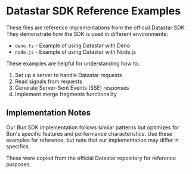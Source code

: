 # Datastar SDK Reference Examples

These files are reference implementations from the official Datastar SDK. They demonstrate how the SDK is used in different environments:

- `deno.ts` - Example of using Datastar with Deno
- `node.js` - Example of using Datastar with Node.js

These examples are helpful for understanding how to:
1. Set up a server to handle Datastar requests
2. Read signals from requests
3. Generate Server-Sent Events (SSE) responses
4. Implement merge fragments functionality

## Implementation Notes

Our Bun SDK implementation follows similar patterns but optimizes for Bun's specific features and performance characteristics. Use these examples for reference, but note that our implementation may differ in specifics.

These were copied from the official Datastar repository for reference purposes.
